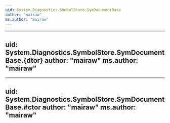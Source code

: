```yaml
---
uid: System.Diagnostics.SymbolStore.SymDocumentBase
author: "mairaw"
ms.author: "mairaw"
---
```


---
uid: System.Diagnostics.SymbolStore.SymDocumentBase.{dtor}
author: "mairaw"
ms.author: "mairaw"
---

---
uid: System.Diagnostics.SymbolStore.SymDocumentBase.#ctor
author: "mairaw"
ms.author: "mairaw"
---
